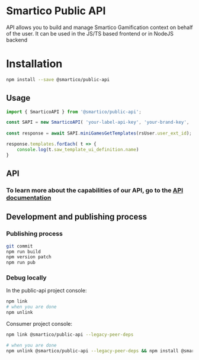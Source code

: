 # Smartico Public API
API allows you to build and manage Smartico Gamification context on behalf of the user. It can be used in the JS/TS based frontend or in NodeJS backend

# Installation

```bash
npm install --save @smartico/public-api
```

## Usage

```typescript
import { SmarticoAPI } from '@smartico/public-api';

const SAPI = new SmarticoAPI( 'your-label-api-key', 'your-brand-key', 'your-message-sender', { logger: console });
            
const response = await SAPI.miniGamesGetTemplates(rsUser.user_ext_id);

response.templates.forEach( t => {
    console.log(t.saw_template_ui_definition.name)
}

```

## API 
### To learn more about the capabilities of our API, go to the [API documentation](docs/API_DOC.md)


## Development and publishing process

### Publishing process

```sh
git commit
npm run build
npm version patch
npm run pub
```

###  Debug locally

In the public-api project console:

```sh
npm link
# when you are done
npm unlink
```

Consumer project console:
```bash
npm link @smartico/public-api --legacy-peer-deps

# when you are done
npm unlink @smartico/public-api --legacy-peer-deps && npm install @smartico/public-api --legacy-peer-deps
```